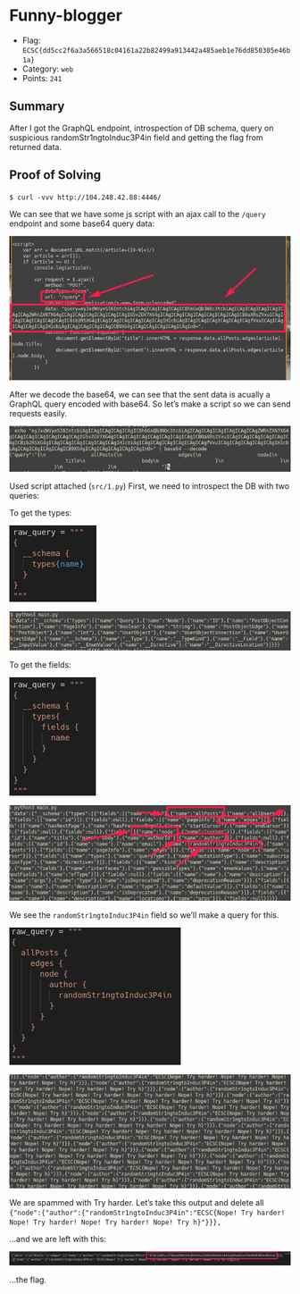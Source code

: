 # Funny-blogger
- Flag: `ECSC{dd5cc2f6a3a566518c04161a22b82499a913442a485aeb1e76dd850305e46b1a}`
- Category: `web`
- Points: `241`

## Summary
After I got the GraphQL endpoint, introspection of DB schema, query on suspicious randomStr1ngtoInduc3P4in field and getting the flag from returned data.

## Proof of Solving
`$ curl -vvv http://104.248.42.88:4446/`

We can see that we have some js script with an ajax call to the `/query` endpoint and some base64 query data:

![](./screenshots/1.png)

After we decode the base64, we can see that the sent data is acually a GraphQL query encoded with base64. So let’s make a script so we can send requests easily.

![](./screenshots/2.png)

Used script attached (`src/1.py`)
First, we need to introspect the DB with two queries:

To get the types:

![](./screenshots/3.png)

![](./screenshots/4.png)

To get the fields:

![](./screenshots/5.png)

![](./screenshots/6.png)

We see the `randomStr1ngtoInduc3P4in` field so we’ll make a query for this.

![](./screenshots/7.png)

![](./screenshots/8.png)

We are spammed with Try harder. Let’s take this output and delete all `{"node":{"author":{"randomStr1ngtoInduc3P4in":"ECSC{Nope! Try harder! Nope! Try harder! Nope! Try harder! Nope! Try h}"}}},`

...and we are left with this:

![](./screenshots/9.png)

...the flag.
